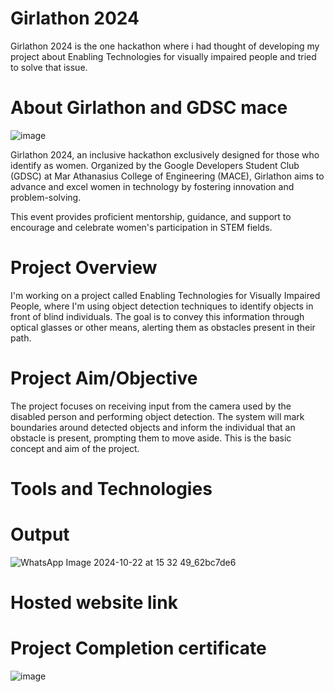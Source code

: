 # Girlathon 2024
Girlathon 2024 is the one hackathon where i had thought of developing my project about Enabling Technologies for visually impaired people and tried to solve that issue.
# About Girlathon and GDSC mace
![image](https://github.com/user-attachments/assets/fce178cb-54ba-45b5-808d-bf9fe7198d77)

Girlathon 2024, an inclusive hackathon exclusively designed for those who identify as women. Organized by the Google Developers Student Club (GDSC) at Mar Athanasius College of Engineering (MACE), Girlathon aims to advance and excel women in technology by fostering innovation and problem-solving. 

This event provides proficient mentorship, guidance, and support to encourage and celebrate women's participation in STEM fields. 
# Project Overview
I'm working on a project called Enabling Technologies for Visually Impaired People, where I'm using object detection techniques to identify objects in front of blind individuals. The goal is to convey this information through optical glasses or other means, alerting them as obstacles present in their path.
# Project Aim/Objective
The project focuses on receiving input from the camera used by the disabled person and performing object detection. The system will mark boundaries around detected objects and inform the individual that an obstacle is present, prompting them to move aside. This is the basic concept and aim of the project.
# Tools and Technologies
# Output
![WhatsApp Image 2024-10-22 at 15 32 49_62bc7de6](https://github.com/user-attachments/assets/c4664107-6352-49f4-8cc1-51b85cfe5a7e)
# Hosted website link
# Project Completion certificate
![image](https://github.com/user-attachments/assets/cef76364-a738-4ca4-afd4-d8da9376bb70)
